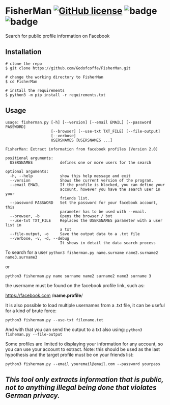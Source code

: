 # FisherMan [![GitHub license](https://img.shields.io/github/license/Godofcoffe/FisherMan)](https://github.com/Godofcoffe/FisherMan/blob/main/LICENSE) ![badge](https://img.shields.io/badge/version-1.3-blue)  ![badge](https://img.shields.io/badge/python-%3E%3D3.8-green)

Search for public profile information on Facebook

## Installation
```
# clone the repo
$ git clone https://github.com/Godofcoffe/FisherMan.git

# change the working directory to FisherMan
$ cd FisherMan

# install the requirements
$ python3 -m pip install -r requirements.txt
```

## Usage
```
usage: fisherman.py [-h] [--version] [--email EMAIL] [--password PASSWORD]
                    [--browser] [--use-txt TXT_FILE] [--file-output]
                    [--verbose]
                    USERSNAMES [USERSNAMES ...]

FisherMan: Extract information from facebook profiles (Version 2.0)

positional arguments:
  USERSNAMES            defines one or more users for the search

optional arguments:
  -h, --help            show this help message and exit
  --version             Shows the current version of the program.
  --email EMAIL         If the profile is blocked, you can define your
                        account, however you have the search user in your
                        friends list.
  --password PASSWORD   Set the password for your facebook account, this
                        parameter has to be used with --email.
  --browser, -b         Opens the browser / bot
  --use-txt TXT_FILE    Replaces the USERSNAMES parameter with a user list in
                        a txt
  --file-output, -o     Save the output data to a .txt file
  --verbose, -v, -d, --debug
                        It shows in detail the data search process
```
To search for a user
```python3 fisherman.py name.surname name2.surname2 name3.surname3```

or 

```python3 fisherman.py name surname name2 surname2 name3 surname 3```

the username must be found on the facebook profile link, such as:

https://facebook.com /**name.profile**/

It is also possible to load multiple usernames from a .txt file, it can be useful for a kind of brute force:

```python3 fisherman.py --use-txt filename.txt```

And with that you can send the output to a txt also using: ```python3 fisheman.py --file-output```

Some profiles are limited to displaying your information for any account, so you can use your account to extract.
Note: this should be used as the last hypothesis and the target profile must be on your friends list:

```python3 fisherman.py --email youremail@email.com --password yourpass```
## *This tool only extracts information that is public, not to anything illegal being done that violates German privacy.*
